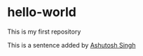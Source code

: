 # hello-world
This is my first repository

This is a sentence added by [Ashutosh Singh](https://github.com/ashutoshsingh05)
